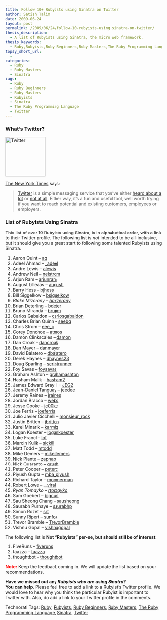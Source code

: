 ```yaml
---
title: Follow 10+ Rubyists using Sinatra on Twitter
author: Satish Talim
date: 2009-06-24
layout: post
permalink: /2009/06/24/follow-10-rubyists-using-sinatra-on-twitter/
thesis_description:
  - A list of Rubyists using Sinatra, the micro-web framework.
thesis_keywords:
  - Ruby,Rubyists,Ruby Beginners,Ruby Masters,The Ruby Programming Language,Sinatra,Twitter
topsy_short_url:
  - 
categories:
  - Ruby
  - Ruby Masters
  - Sinatra
tags:
  - Ruby
  - Ruby Beginners
  - Ruby Masters
  - Rubyists
  - Sinatra
  - The Ruby Programming Language
  - Twitter
---
```

<div>
  <h3>
    What&#8217;s Twitter?
  </h3>
  
  <p>
    <img class="alignright" src="http://rubylearning.com/images/icon_d.png" alt="Twitter" title="http://twitter.com/IndianGuru" width="128" height="128" />
  </p>
  
  <p>
    <a href="http://shiftingcareers.blogs.nytimes.com/2008/09/07/how-twitter-can-help-at-work/?excamp=GGSBtwitternews&WT.srch=1&WT.mc_ev=click&WT.mc_id=SB-S-E-GG-NA-S-twitter_news">The New York Times</a> says:
  </p>
  
  <blockquote>
    <p>
      <a href="http://www.twitter.com/">Twitter</a> is a simple messaging service that you&#8217;ve either <a href="http://query.nytimes.com/search/sitesearch?query=twitter&srchst=cse">heard about a lot</a> or <a href="http://kara.allthingsd.com/20080428/twitter-where-nobody-know-your-name/">not at all</a>. Either way, it&#8217;s a fun and useful tool, well worth trying if you want to reach potential and existing customers, employees or employers.
    </p>
  </blockquote>
  
  <h3>
    List of Rubyists Using Sinatra
  </h3>
  
  <p>
    This list of over 10 Rubyists using Sinatra, is in alphabetical order, with a link to their Twitter profile. The following list is <em>not</em> intended to be all-inclusive, but it should give you a great start to following some talented Rubyists using Sinatra.
  </p>
  
  <ol>
    <li>
      Aaron Quint &#8211; <a href="http://twitter.com/aq">aq</a>
    </li>
    <li>
      Adeel Ahmad &#8211; <a href="http://twitter.com/_adeel">_adeel</a>
    </li>
    <li>
      Andre Lewis &#8211; <a href="http://twitter.com/alewis">alewis</a>
    </li>
    <li>
      Andrew Neil &#8211; <a href="http://twitter.com/nelstrom">nelstrom</a>
    </li>
    <li>
      Arjun Ram &#8211; <a href="http://twitter.com/arjunram">arjunram</a>
    </li>
    <li>
      August Lilleaas &#8211; <a href="http://twitter.com/augustl">augustl</a>
    </li>
    <li>
      Barry Hess &#8211; <a href="http://twitter.com/bjhess">bjhess</a>
    </li>
    <li>
      Bill Siggelkow &#8211; <a href="http://twitter.com/bsiggelkow">bsiggelkow</a>
    </li>
    <li>
      <em>Blake Mizerany &#8211; <a href="http://twitter.com/bmizerany">bmizerany</a></em>
    </li>
    <li>
      Brian Deterling &#8211; <a href="http://twitter.com/bdeter">bdeter</a>
    </li>
    <li>
      Bruno Miranda &#8211; <a href="http://twitter.com/brupm">brupm</a>
    </li>
    <li>
      Carlos Gabaldon &#8211; <a href="http://twitter.com/carlosgabaldon">carlosgabaldon</a>
    </li>
    <li>
      Charles Brian Quinn &#8211; <a href="http://twitter.com/seebq">seebq</a>
    </li>
    <li>
      Chris Strom &#8211; <a href="http://twitter.com/eee_c">eee_c</a>
    </li>
    <li>
      Corey Donohoe &#8211; <a href="http://twitter.com/atmos">atmos</a>
    </li>
    <li>
      Damon Clinkscales &#8211; <a href="http://twitter.com/damon">damon</a>
    </li>
    <li>
      Dan Croak &#8211; <a href="http://twitter.com/dancroak">dancroak</a>
    </li>
    <li>
      Dan Mayer &#8211; <a href="http://twitter.com/danmayer">danmayer</a>
    </li>
    <li>
      David Balatero &#8211; <a href="http://twitter.com/dbalatero">dbalatero</a>
    </li>
    <li>
      Derek Haynes &#8211; <a href="http://twitter.com/dhaynes23">dhaynes23</a>
    </li>
    <li>
      Doug Sparling &#8211; <a href="http://twitter.com/scriptrunner">scriptrunner</a>
    </li>
    <li>
      Foy Savas &#8211; <a href="http://twitter.com/foysavas">foysavas</a>
    </li>
    <li>
      Graham Ashton &#8211; <a href="http://twitter.com/grahamashton">grahamashton</a>
    </li>
    <li>
      Hasham Malik &#8211; <a href="http://twitter.com/hasham2">hasham2</a>
    </li>
    <li>
      James Edward Gray II &#8211; <a href="http://twitter.com/JEG2">JEG2</a>
    </li>
    <li>
      Jean-Daniel Tanguay &#8211; <a href="http://twitter.com/jeedee">jeedee</a>
    </li>
    <li>
      Jeremy Raines &#8211; <a href="http://twitter.com/jraines">jraines</a>
    </li>
    <li>
      Jordan Bracco &#8211; <a href="http://twitter.com/webs">webs</a>
    </li>
    <li>
      Jesse Cooke &#8211; <a href="http://twitter.com/jc00ke">jc00ke</a>
    </li>
    <li>
      Joe Ferris &#8211; <a href="http://twitter.com/joeferris">joeferris</a>
    </li>
    <li>
      Julio Javier Cicchelli &#8211; <a href="http://twitter.com/monsieur_rock">monsieur_rock</a>
    </li>
    <li>
      Justin Britten &#8211; <a href="http://twitter.com/jbritten">jbritten</a>
    </li>
    <li>
      Karel Minarik &#8211; <a href="http://twitter.com/karmiq">karmiq</a>
    </li>
    <li>
      Logan Koester &#8211; <a href="http://twitter.com/logankoester">logankoester</a>
    </li>
    <li>
      Luke Francl &#8211; <a href="http://twitter.com/lof">lof</a>
    </li>
    <li>
      Marcin Kulik &#8211; <a href="http://twitter.com/sickill">sickill</a>
    </li>
    <li>
      Matt Todd &#8211; <a href="http://twitter.com/mtodd">mtodd</a>
    </li>
    <li>
      Mike Demers &#8211; <a href="http://twitter.com/mikedemers">mikedemers</a>
    </li>
    <li>
      Nick Plante &#8211; <a href="http://twitter.com/zapnap">zapnap</a>
    </li>
    <li>
      Nick Quaranto &#8211; <a href="http://twitter.com/qrush">qrush</a>
    </li>
    <li>
      Peter Cooper &#8211; <a href="http://twitter.com/peterc">peterc</a>
    </li>
    <li>
      Piyush Gupta &#8211; <a href="http://twitter.com/mba_piyush">mba_piyush</a>
    </li>
    <li>
      Richard Taylor &#8211; <a href="http://twitter.com/moomerman">moomerman</a>
    </li>
    <li>
      Robert Lowe &#8211; <a href="http://twitter.com/__viral">__viral</a>
    </li>
    <li>
      <em>Ryan Tomayko &#8211; <a href="http://twitter.com/rtomayko">rtomayko</a></em>
    </li>
    <li>
      Sam Goebert &#8211; <a href="http://twitter.com/bigcurl">bigcurl</a>
    </li>
    <li>
      Sau Sheong Chang &#8211; <a href="http://twitter.com/sausheong">sausheong</a>
    </li>
    <li>
      Saurabh Purnaye &#8211; <a href="http://twitter.com/saurabhp">saurabhp</a>
    </li>
    <li>
      Simon Rozet &#8211; <a href="http://twitter.com/srt">srt</a>
    </li>
    <li>
      Sunny Ripert &#8211; <a href="http://twitter.com/sunfox">sunfox</a>
    </li>
    <li>
      Trevor Bramble &#8211; <a href="http://twitter.com/">TrevorBramble</a>
    </li>
    <li>
      Vishnu Gopal &#8211; <a href="http://twitter.com/vishnugopal">vishnugopal</a>
    </li>
  </ol>
  
  <p class="note">
    The following list is <strong>Not &#8220;Rubyists&#8221; per-se, but should still be of interest</strong>:
  </p>
  
  <ol>
    <li>
      FiveRuns &#8211; <a href="http://twitter.com/fiveruns">fiveruns</a>
    </li>
    <li>
      taazza &#8211; <a href="http://twitter.com/taazza">taazza</a>
    </li>
    <li>
      thoughtbot &#8211; <a href="http://twitter.com/thoughtbot">thoughtbot</a>
    </li>
  </ol>
  
  <p>
    <strong><span style="color:red;">Note:</span></strong> Keep the feedback coming in. We will update the list based on your recommendations.
  </p>
  
  <p class="alert">
    <strong>Have we missed out any <em>Rubyists who are using Sinatra</em>?<br />You can help</strong>. Please feel free to add a link to a Rubyist&#8217;s Twitter profile. We would love to hear why you think the particular Rubyist is important to Twitter with. Also, do add a link to your Twitter profile in the comments.
  </p>
</div>

Technorati Tags: <a href="http://technorati.com/tag/Ruby" rel="tag">Ruby</a>, <a href="http://technorati.com/tag/Rubyists" rel="tag">Rubyists</a>, <a href="http://technorati.com/tag/Ruby+Beginners" rel="tag">Ruby Beginners</a>, <a href="http://technorati.com/tag/Ruby+Masters" rel="tag">Ruby Masters</a>, <a href="http://technorati.com/tag/The+Ruby+Programming+Language" rel="tag">The Ruby Programming Language</a>, <a href="http://technorati.com/tag/Sinatra" rel="tag">Sinatra</a>, <a href="http://technorati.com/tag/Twitter" rel="tag">Twitter</a>
